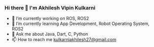 ### Hi there 👋 I'm Akhilesh Vipin Kulkarni


- 🔭 I’m currently working on ROS, ROS2
- 🌱 I’m currently learning App Development, Robot Operating System, ROS2
- 💬 Ask me about Java, Dart, C, Python
- 📫 How to reach me kulkarniakhilesh27@gmail.com
  


